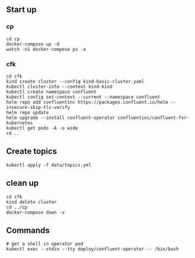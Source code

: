 
## Start up

### cp
```shell
cd cp
docker-compose up -d
watch -n1 docker-compose ps -a
```

### cfk

```shell
cd cfk
kind create cluster --config kind-basic-cluster.yaml
kubectl cluster-info --context kind-kind
kubectl create namespace confluent
kubectl config set-context --current --namespace confluent
helm repo add confluentinc https://packages.confluent.io/helm --insecure-skip-tls-verify
helm repo update
helm upgrade --install confluent-operator confluentinc/confluent-for-kubernetes
kubectl get pods -A -o wide
cd ..
```

## Create topics

```shell
kubectl apply -f data/topics.yml
```

## clean up

```shell
cd cfk
kind delete cluster
cd ../cp
docker-compose down -v
```

## Commands
```shell
# get a shell in operator pod
kubectl exec --stdin --tty deploy/confluent-operator -- /bin/bash
```